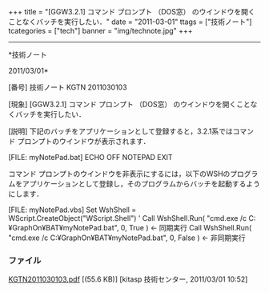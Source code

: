 ﻿+++
title = "[GGW3.2.1] コマンド プロンプト （DOS窓） のウインドウを開くことなくバッチを実行したい．"
date = "2011-03-01"
ttags = ["技術ノート"]
tcategories = ["tech"]
banner = "img/technote.jpg"
+++

-----------------------------------------------------------------------------------------------------------------------------

*技術ノート

2011/03/01*


[番号]
技術ノート KGTN 2011030103

[現象]
[GGW3.2.1] コマンド プロンプト （DOS窓）
のウインドウを開くことなくバッチを実行したい．

[説明]
下記のバッチをアプリケーションとして登録すると，3.2.1系ではコマンド
プロンプトのウインドウが表示されます．

[FILE: myNotePad.bat]
ECHO OFF
NOTEPAD
EXIT

コマンド
プロンプトのウインドウを非表示にするには，以下のWSHのプログラムをアプリケーションとして登録し，そのプログラムからバッチを起動するようにします．

[FILE: myNotePad.vbs]
Set WshShell = WScript.CreateObject("WScript.Shell")
' Call WshShell.Run( "cmd.exe /c C:¥GraphOn¥BAT¥myNotePad.bat", 0,
True ) ← 同期実行
Call WshShell.Run( "cmd.exe /c C:¥GraphOn¥BAT¥myNotePad.bat", 0, False
) ← 非同期実行


### ファイル

 
 


[KGTN2011030103.pdf](http://techreport.kitasp.net/attachments/download/511/KGTN2011030103.pdf)
 [(55.6 KB)] [kitasp 技術センター, 2011/03/01
10:52]


 


 

